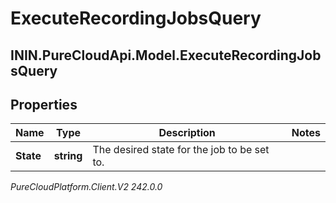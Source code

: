 # ExecuteRecordingJobsQuery

## ININ.PureCloudApi.Model.ExecuteRecordingJobsQuery

## Properties

|Name | Type | Description | Notes|
|------------ | ------------- | ------------- | -------------|
| **State** | **string** | The desired state for the job to be set to. | |



_PureCloudPlatform.Client.V2 242.0.0_
